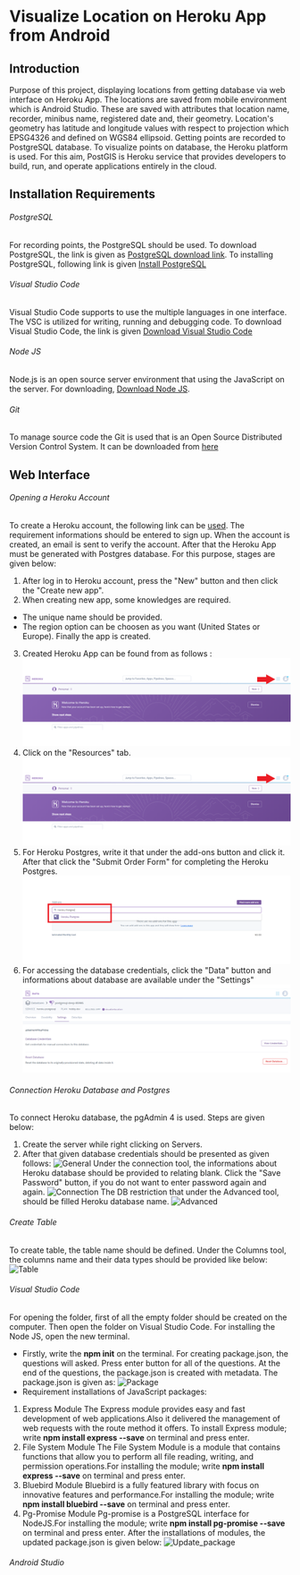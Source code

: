 
# Visualize Location on Heroku App from Android
## Introduction
Purpose of this project, displaying locations from getting database via web interface on Heroku App. The locations are saved from mobile environment which is Android Studio.
These are saved with attributes that location name, recorder, minibus name, registered date and, their geometry. Location's geometry has latitude and longitude values with respect to projection which EPSG4326 and defined on WGS84 ellipsoid.
Getting points are recorded to PostgreSQL database. To visualize points on database, the Heroku platform is used. For this aim, PostGIS is Heroku service that provides developers to build, run, and operate applications entirely in the cloud.
## Installation Requirements
###### PostgreSQL
For recording points, the PostgreSQL should be used. To download PostgreSQL, the link is given as [PostgreSQL download link](https://www.enterprisedb.com/downloads/postgres-postgresql-downloads).
To installing PostgreSQL, following link is given [Install PostgreSQL](https://www.postgresqltutorial.com/install-postgresql/)
###### Visual Studio Code
Visual Studio Code supports to use the multiple languages in one interface. The VSC is utilized for writing, running and debugging code.  To download Visual Studio Code, the link is given [Download Visual Studio Code](https://code.visualstudio.com/Download)
###### Node JS
Node.js is an open source server environment that using the JavaScript on the server. For downloading, [Download Node JS](https://nodejs.org/en/download/).
###### Git
To manage source code the Git is used that is an Open Source Distributed Version Control System. It can be downloaded from [here](https://git-scm.com/downloads/)


## Web Interface
###### Opening a Heroku Account

To create a Heroku account, the following link can be [used](https://signup.heroku.com/login?redirect-url=https%3A%2F%2Fid.heroku.com%2Foauth%2Fauthorize%3Fclient_id%3Dd2ef2b24-e72c-4adf-8506-28db2218547d%26response_type%3Dcode%26scope%3Dglobal%252Cplatform%26state%3DSFMyNTY.g3QAAAACZAAEZGF0YW0AAAAxaHR0cHM6Ly9kYXNoYm9hcmQuaGVyb2t1LmNvbS9hdXRoL2hlcm9rdS9jYWxsYmFja2QABnNpZ25lZG4GANL7onluAQ.eDiBIjGpk8wBx82K2Ej2tBwAitNPBGNQoMMDLoySy78).
The requirement informations should be entered to sign up. When the account is created, an email is sent to verify the account. After that the Heroku App must be generated with Postgres database. For this purpose, stages are given below:
1. After log in to Heroku account, press the "New" button and then click the "Create new app".
2. When creating new app, some knowledges are required.
- The unique name should be provided.
- The region option can be choosen as you want (United States or Europe).
Finally the app is created. 
3. Created Heroku App can be found from as follows :
![Dashboard](https://github.com/Kardelennkayaa/display_location/blob/master/location_images/dashboard_img.png)
4. Click on the "Resources" tab.
![Resources](https://github.com/Kardelennkayaa/display_location/blob/master/location_images/dashboard_img.png)
5. For Heroku Postgres, write it that under the add-ons button and click it. After that click the "Submit Order Form" for completing the Heroku Postgres.
![Add-ons](https://github.com/Kardelennkayaa/display_location/blob/master/location_images/add_ons_img.png)
6. For accessing the database credentials, click the "Data" button and informations about database are available under the "Settings"
![Database Credentials](https://github.com/Kardelennkayaa/display_location/blob/master/location_images/credentials_img.png)

###### Connection Heroku Database and Postgres

To connect Heroku database, the pgAdmin 4 is used. Steps are given below:
1. Create the server while right clicking on Servers.
2. After that given database credentials should be presented as given follows:
![General](https://github.com/Kardelennkayaa/display_location/blob/master/location_images/general_img.png)
Under the connection tool, the informations about Heroku database should be provided to relating blank. Click the "Save Password" button, if you do not want to enter password again and again.
![Connection](https://github.com/Kardelennkayaa/display_location/blob/master/location_images/connection_img.png)
The DB restriction that under the Advanced tool, should be filled Heroku database name.
![Advanced](https://github.com/Kardelennkayaa/display_location/blob/master/location_images/advanced_img.png)

###### Create Table
To create table, the table name should be defined. Under the Columns tool, the columns name and their data types should be provided like below:
![Table](https://github.com/Kardelennkayaa/display_location/blob/master/location_images/table_img.png)

###### Visual Studio Code
For opening the folder, first of all the empty folder should be created on the computer.
Then open the folder on Visual Studio Code. For installing the Node JS, open the new terminal.
- Firstly, write the **npm init** on the terminal. For creating package.json, the questions will asked. Press enter button for all of the questions. At the end of the questions, the package.json is created with metadata.
The package.json is given as:
![Package](https://github.com/Kardelennkayaa/display_location/blob/master/location_images/package_img.png)
- Requirement installations of JavaScript packages:
1. Express Module
The Express module provides easy and fast development of web applications.Also it delivered the management of web requests with the route method it offers.
To install Express module; write **npm install express --save** on terminal and press enter.
2. File System Module
The File System Module is a module that contains functions that allow you to perform all file reading, writing, and permission operations.For installing the module; write **npm install express --save** on terminal and press enter.
3. Bluebird Module
Bluebird is a fully featured library with focus on innovative features and performance.For installing the module; write **npm install bluebird --save** on terminal and press enter.
4. Pg-Promise Module
Pg-promise is a PostgreSQL interface for NodeJS.For installing the module; write **npm install pg-promise --save** on terminal and press enter.
After the installations of modules, the updated package.json is given below:
![Update_package](https://github.com/Kardelennkayaa/display_location/blob/master/location_images/update_package_img.png)
###### Android Studio

 


